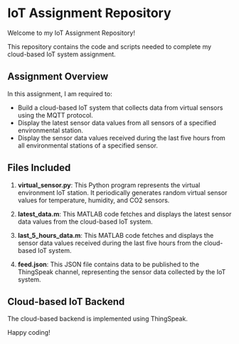 # IoT Assignment Repository

Welcome to my IoT Assignment Repository!

This repository contains the code and scripts needed to complete my cloud-based IoT system assignment.

## Assignment Overview
In this assignment, I am required to:
- Build a cloud-based IoT system that collects data from virtual sensors using the MQTT protocol.
- Display the latest sensor data values from all sensors of a specified environmental station.
- Display the sensor data values received during the last five hours from all environmental stations of a specified sensor.

## Files Included
1. **virtual_sensor.py**: This Python program represents the virtual environment IoT station. It periodically generates random virtual sensor values for temperature, humidity, and CO2 sensors.

2. **latest_data.m**: This MATLAB code fetches and displays the latest sensor data values from the cloud-based IoT system.

3. **last_5_hours_data.m**: This MATLAB code fetches and displays the sensor data values received during the last five hours from the cloud-based IoT system.

4. **feed.json**: This JSON file contains data to be published to the ThingSpeak channel, representing the sensor data collected by the IoT system.

## Cloud-based IoT Backend
The cloud-based backend is implemented using ThingSpeak.

Happy coding!
